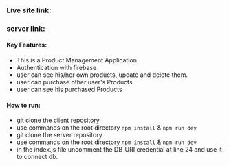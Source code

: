 ### Live site link: 
### server link:  



#### Key Features:
* This is a Product Management Application 
* Authentication with firebase 
* user can see his/her own products, update and delete them. 
* user can purchase other user's Products
* user can see his purchased Products


#### How to run: 
* git clone the client repository 
* use commands on the root directory `npm install` & `npm run dev`
* git clone the server repository 
* use commands on the root directory `npm install` & `npm run dev`
* in the index.js file uncomment the DB_URI credential at line 24 and use it to connect db. 